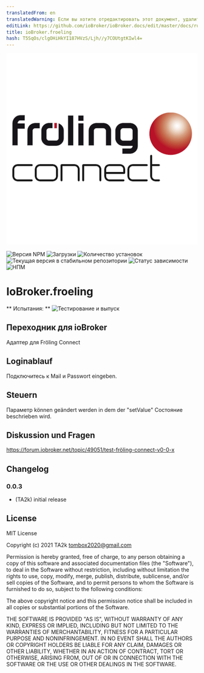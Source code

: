```yaml
---
translatedFrom: en
translatedWarning: Если вы хотите отредактировать этот документ, удалите поле «translationFrom», в противном случае этот документ будет снова автоматически переведен
editLink: https://github.com/ioBroker/ioBroker.docs/edit/master/docs/ru/adapterref/iobroker.froeling/README.md
title: ioBroker.froeling
hash: T5SqOs/clgOHiHkYI187HVzS/Ljh//y7COUtgtKIwl4=
---
```

![Логотип](../../../en/adapterref/iobroker.froeling/admin/froeling.png)

![Версия NPM](https://img.shields.io/npm/v/iobroker.froeling.svg)
![Загрузки](https://img.shields.io/npm/dm/iobroker.froeling.svg)
![Количество установок](https://iobroker.live/badges/froeling-installed.svg)
![Текущая версия в стабильном репозитории](https://iobroker.live/badges/froeling-stable.svg)
![Статус зависимости](https://img.shields.io/david/TA2k/iobroker.froeling.svg)
![НПМ](https://nodei.co/npm/iobroker.froeling.png?downloads=true)

# IoBroker.froeling
** Испытания: ** ![Тестирование и выпуск](https://github.com/TA2k/ioBroker.froeling/workflows/Test%20and%20Release/badge.svg)

## Переходник для ioBroker
Адаптер для Fröling Connect

## Loginablauf
Подключитесь к Mail и Passwort eingeben.

## Steuern
Параметр können geändert werden in dem der "setValue" Состояние beschrieben wird.

## Diskussion und Fragen
<https://forum.iobroker.net/topic/49051/test-fröling-connect-v0-0-x>

## Changelog

### 0.0.3

* (TA2k) initial release

## License

MIT License

Copyright (c) 2021 TA2k <tombox2020@gmail.com>

Permission is hereby granted, free of charge, to any person obtaining a copy
of this software and associated documentation files (the "Software"), to deal
in the Software without restriction, including without limitation the rights
to use, copy, modify, merge, publish, distribute, sublicense, and/or sell
copies of the Software, and to permit persons to whom the Software is
furnished to do so, subject to the following conditions:

The above copyright notice and this permission notice shall be included in all
copies or substantial portions of the Software.

THE SOFTWARE IS PROVIDED "AS IS", WITHOUT WARRANTY OF ANY KIND, EXPRESS OR
IMPLIED, INCLUDING BUT NOT LIMITED TO THE WARRANTIES OF MERCHANTABILITY,
FITNESS FOR A PARTICULAR PURPOSE AND NONINFRINGEMENT. IN NO EVENT SHALL THE
AUTHORS OR COPYRIGHT HOLDERS BE LIABLE FOR ANY CLAIM, DAMAGES OR OTHER
LIABILITY, WHETHER IN AN ACTION OF CONTRACT, TORT OR OTHERWISE, ARISING FROM,
OUT OF OR IN CONNECTION WITH THE SOFTWARE OR THE USE OR OTHER DEALINGS IN THE
SOFTWARE.